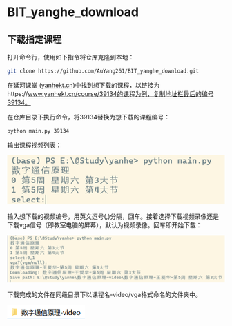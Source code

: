 # BIT_yanghe_download

 ## 下载指定课程

打开命令行，使用如下指令将仓库克隆到本地：

```bash
git clone https://github.com/AuYang261/BIT_yanghe_download.git
```

在[延河课堂 (yanhekt.cn)](https://www.yanhekt.cn/recordCourse)中找到想下载的课程，以链接为https://www.yanhekt.cn/course/39134的课程为例，复制地址栏最后的编号39134。

在仓库目录下执行命令，将39134替换为想下载的课程编号：

```bash
python main.py 39134
```

输出课程视频列表：

![image-20230331172059079](md/README/image-20230331172059079.png)

输入想下载的视频编号，用英文逗号(,)分隔，回车。接着选择下载视频录像还是下载vga信号（即教室电脑的屏幕），默认为视频录像。回车即开始下载：

![image-20230331172319645](md/README/image-20230331172319645.png)

下载完成的文件在同级目录下以课程名-video/vga格式命名的文件夹中。

![image-20230331172530624](md/README/image-20230331172530624.png)